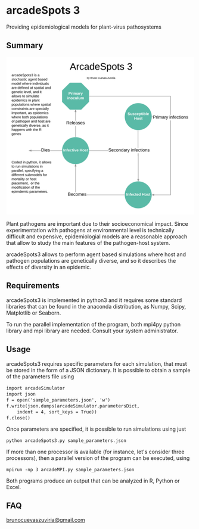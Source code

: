 # arcadeSpots 3


Providing epidemiological models for plant-virus pathosystems

## Summary

![arcadeSpots3_cover](./doc/arcadeSpots3_cover.png)

Plant pathogens are important due to their socioeconomical impact.
Since experimentation with pathogens at environmental level is
technically difficult and expensive, epidemiologial 
models are a reasonable approach that allow to study the main
features of the pathogen-host system.

arcadeSpots3 allows to perform agent based simulations where
host and pathogen populations are genetically diverse, and so 
it describes the effects of diversity in an epidemic.

## Requirements

arcadeSpots3 is implemented in python3 and it requires
some standard libraries that can be found in the anaconda
distribution, as Numpy, Scipy, Matplotlib or Seaborn.

To run the parallel implementation of the program, both
mpi4py python library and mpi library are needed. Consult
your system administrator.

## Usage

arcadeSpots3 requires specific parameters for each simulation,
that must be stored in the form of a JSON dictionary. It is
possible to obtain a sample of the parameters file using

    import arcadeSimulator
    import json
    f = open('sample_parameters.json', 'w')
    f.write(json.dumps(arcadeSimulator.parametersDict,
        indent = 4, sort_keys = True))
    f.close()
 

Once parameters are specified, it is possible to
run simulations using just

    python arcadeSpots3.py sample_parameters.json
    
If more than one processor is available (for instance,
let's consider three processors), then a parallel
version of the program can be executed, using

    mpirun -np 3 arcadeMPI.py sample_parameters.json
    
Both programs produce an output that can be analyzed in R,
Python or Excel.

## FAQ

brunocuevaszuviria@gmail.com
